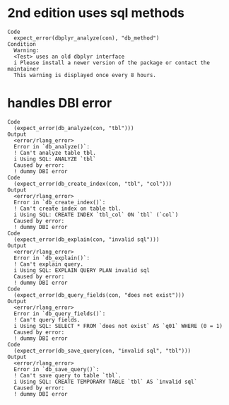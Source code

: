 # 2nd edition uses sql methods

    Code
      expect_error(dbplyr_analyze(con), "db_method")
    Condition
      Warning:
      <Test> uses an old dbplyr interface
      i Please install a newer version of the package or contact the maintainer
      This warning is displayed once every 8 hours.

# handles DBI error

    Code
      (expect_error(db_analyze(con, "tbl")))
    Output
      <error/rlang_error>
      Error in `db_analyze()`:
      ! Can't analyze table tbl.
      i Using SQL: ANALYZE `tbl`
      Caused by error:
      ! dummy DBI error
    Code
      (expect_error(db_create_index(con, "tbl", "col")))
    Output
      <error/rlang_error>
      Error in `db_create_index()`:
      ! Can't create index on table tbl.
      i Using SQL: CREATE INDEX `tbl_col` ON `tbl` (`col`)
      Caused by error:
      ! dummy DBI error
    Code
      (expect_error(db_explain(con, "invalid sql")))
    Output
      <error/rlang_error>
      Error in `db_explain()`:
      ! Can't explain query.
      i Using SQL: EXPLAIN QUERY PLAN invalid sql
      Caused by error:
      ! dummy DBI error
    Code
      (expect_error(db_query_fields(con, "does not exist")))
    Output
      <error/rlang_error>
      Error in `db_query_fields()`:
      ! Can't query fields.
      i Using SQL: SELECT * FROM `does not exist` AS `q01` WHERE (0 = 1)
      Caused by error:
      ! dummy DBI error
    Code
      (expect_error(db_save_query(con, "invalid sql", "tbl")))
    Output
      <error/rlang_error>
      Error in `db_save_query()`:
      ! Can't save query to table `tbl`.
      i Using SQL: CREATE TEMPORARY TABLE `tbl` AS `invalid sql`
      Caused by error:
      ! dummy DBI error

